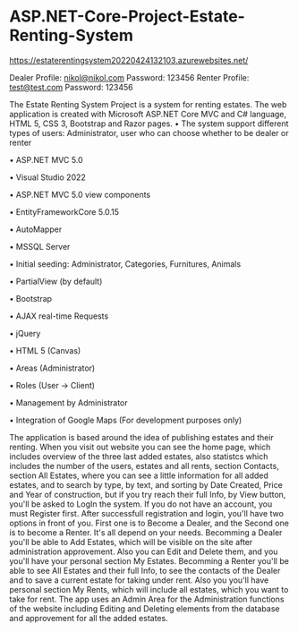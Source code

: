 # ASP.NET-Core-Project-Estate-Renting-System

https://estaterentingsystem20220424132103.azurewebsites.net/

Dealer Profile: nikol@nikol.com Password: 123456
Renter Profile: test@test.com Password: 123456

The Estate Renting System Project is a system for renting estates. The web application is created with Microsoft ASP.NET Core MVC and C# language, HTML 5, CSS 3, Bootstrap and Razor pages.
•   The system support different types of users: Administrator, user who can choose whether to be dealer or renter

•   ASP.NET MVC 5.0

•   Visual Studio 2022

•   ASP.NET MVC 5.0 view components

•   EntityFrameworkCore 5.0.15

•   AutoMapper

•   MSSQL Server

•   Initial seeding: Administrator, Categories, Furnitures, Animals

•   PartialView (by default)

•   Bootstrap

•   AJAX real-time Requests

•   jQuery

•   HTML 5 (Canvas) 

•   Areas (Administrator)

•   Roles (User -> Client)

•   Management by Administrator

•   Integration of Google Maps (For development purposes only)

The application is based around the idea of publishing estates and  their renting. When you visit out website you can see the home page, which includes overview of the three last added estates, also statistcs which includes the number of the users, estates and all rents, section Contacts, section All Estates, where you can see a little information for all added estates, and to search by type, by text, and sorting by Date Created, Price and Year of construction, but if you try reach their full Info, by View button, you'll be asked to LogIn the system. If you do not have an account, you must Register first. After successfull registration and login, you'll have two options in front of you. First one is to Become a Dealer, and the Second one is to become a Renter. It's all depend on your needs. Becomming a Dealer you'll be able to Add Estates, which will be visible on the site after administration approvement. Also you can Edit and Delete them, and you you'll have your personal section My Estates. Becomming a Renter you'll be able to see All Estates and their full Info, to see the contacts of the Dealer and to save a current estate for taking under rent. Also you you'll have personal section My Rents, which will include all estates, which you want to take for rent. 
The app uses an Admin Area for the Administration functions of the website including Editing and Deleting elements from the database and approvement for all the added estates.


